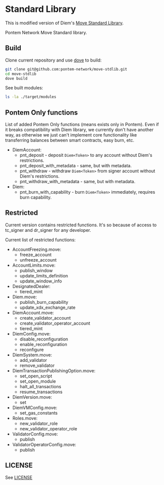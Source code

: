 # Standard Library

This is modified version of Diem's [Move Standard Library](https://github.com/diem/diem/tree/main/language/diem-framework).

Pontem Network Move Standard library.

## Build

Clone current repository and use [dove](https://github.com/pontem-network/move-tools#dove) to build:

```sh
git clone git@github.com:pontem-network/move-stdlib.git
cd move-stdlib
dove build
```

See built modules:

```sh
ls -la ./target/modules
```

## Pontem Only functions

List of added Pontem Only functions (means exists only in Pontem). Even if it breaks compatibility with Diem library, we currently don't have another way, as otherwise we just can't implement core functionality like transferring balances between smart contracts, easy burn, etc.

* DiemAccount:
  * pnt_deposit - deposit `Diem<Token>` to any account without Diem's restrictions.
  * pnt_deposit_with_metadata - same, but with metadata.
  * pnt_withdraw - withdraw `Diem<Token>` from signer account without Diem's restrictions.
  * pnt_withdraw_with_metadata - same, but with metadata.
* Diem:
  * pnt_burn_with_capability - burn `Diem<Token>` immediately, requires burn capability.

## Restricted

Current version contains restricted functions. It's so because of access to tc_signer and dr_signer for any developer.

Current list of restricted functions:

* AccountFreezing.move:
  * freeze_account
  * unfreeze_account
* AccountLimits.move:
  * publish_window
  * update_limits_definition
  * update_window_info
* DesignatedDealer:
  * tiered_mint
* Diem.move:
  * publish_burn_capability
  * update_xdx_exchange_rate
* DiemAccount.move:
  * create_validator_account
  * create_validator_operator_account
  * tiered_mint
* DiemConfig.move:
  * disable_reconfiguration
  * enable_reconfiguration
  * reconfigure
* DiemSystem.move:
  * add_validator
  * remove_validator
* DiemTransactionPublishingOption.move:
  * set_open_script
  * set_open_module
  * halt_all_transactions
  * resume_transactions
* DiemVersion.move:
  * set
* DiemVMConfig.move:
  * set_gas_constants
* Roles.move:
  * new_validator_role
  * new_validator_operator_role
* ValidatorConfig.move:
  * publish
* ValidatorOperatorConfig.move:
  * publish

## LICENSE

See [LICENSE](./LICENSE)

